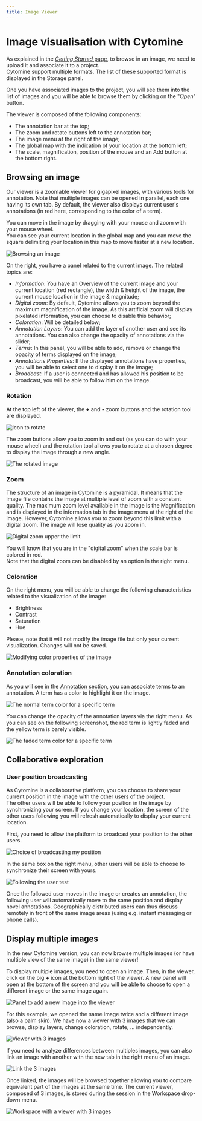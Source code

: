 ```yaml
---
title: Image Viewer
---
```


# Image visualisation with Cytomine

As explained in the [_Getting Started_ page](../user-guide/getting-started.md), to browse in an image, we need to upload it and associate it to a project.  
Cytomine support multiple formats. The list of these supported format is displayed in the Storage panel.

One you have associated images to the project, you will see them into the list of images and you will be able to browse them by clicking on the "_Open_" button.

The viewer is composed of the following components:

- The annotation bar at the top;
- The zoom and rotate buttons left to the annotation bar;
- The image menu at the right of the image;
- The global map with the indication of your location at the bottom left;
- The scale, magnification, position of the mouse and an Add button at the bottom right.

## Browsing an image

Our viewer is a zoomable viewer for gigapixel images, with various tools for annotation.
Note that multiple images can be opened in parallel, each one having its own tab.
By default, the viewer also displays current user's annotations (in red here, corresponding to the color of a term).

You can move in the image by dragging with your mouse and zoom with your mouse wheel.  
You can see your current location in the global map and you can move the square delimiting your location in this map to move faster at a new location.

![Browsing an image](/images/user-guide/image-viewer/viewer-annotation-term.png)

On the right, you have a panel related to the current image. The related topics are:

- _Information_: You have an Overview of the current image and your current location (red rectangle), the width & height of the image, the current mouse location in the image & magnitude;
- _Digital zoom_: By default, Cytomine allows you to zoom beyond the maximum magnification of the image. As this artificial zoom will display pixelated information, you can choose to disable this behavior;
- _Coloration_: Will be detailed below;
- _Annotation Layers_: You can add the layer of another user and see its annotations. You can also change the opacity of annotations via the slider;
- _Terms_: In this panel, you will be able to add, remove or change the opacity of terms displayed on the image;
- _Annotations Properties_: If the displayed annotations have properties, you will be able to select one to display it on the image;
- _Broadcast_: If a user is connected and has allowed his position to be broadcast, you will be able to follow him on the image.

### Rotation

At the top left of the viewer, the **+** and **-** zoom buttons and the rotation tool are displayed.

![Icon to rotate](/images/user-guide/image-viewer/viewer-arrow.png)

The zoom buttons allow you to zoom in and out (as you can do with your mouse wheel) and the rotation tool allows you to rotate at a chosen degree to display the image through a new angle.

![The rotated image](/images/user-guide/image-viewer/viewer-rotation.png)

### Zoom

The structure of an image in Cytomine is a pyramidal. It means that the image file contains the image at multiple level of zoom with a constant quality.
The maximum zoom level available in the image is the Magnification and is displayed in the information tab in the image menu at the right of the image.
However, Cytomine allows you to zoom beyond this limit with a digital zoom. The image will lose quality as you zoom in.

![Digital zoom upper the limit](/images/user-guide/image-viewer/viewer-digital-zoom.png)

You will know that you are in the "digital zoom" when the scale bar is colored in red.  
Note that the digital zoom can be disabled by an option in the right menu.

### Coloration

On the right menu, you will be able to change the following characteristics related to the visualization of the image:

- Brightness
- Contrast
- Saturation
- Hue

Please, note that it will not modify the image file but only your current visualization. Changes will not be saved.

![Modifying color properties of the image](/images/user-guide/image-viewer/viewer-hue.png)

### Annotation coloration

As you will see in the [Annotation section](../user-guide/annotations.md), you can associate terms to an annotation.
A term has a color to highlight it on the image.

![The normal term color for a specific term](/images/user-guide/image-viewer/viewer-annotation-term.png)

You can change the opacity of the annotation layers via the right menu.
As you can see on the following screenshot, the red term is lightly faded and the yellow term is barely visible.

![The faded term color for a specific term](/images/user-guide/image-viewer/viewer-annotation-opacity.png)

## Collaborative exploration

### User position broadcasting

As Cytomine is a collaborative platform, you can choose to share your current position in the image with the other users of the project.  
The other users will be able to follow your position in the image by synchronizing your screen.
If you change your location, the screen of the other users following you will refresh automatically to display your current location.

First, you need to allow the platform to broadcast your position to the other users.

![Choice of broadcasting my position](/images/user-guide/image-viewer/viewer-broadcast.png)

In the same box on the right menu, other users will be able to choose to synchronize their screen with yours.

![Following the user test](/images/user-guide/image-viewer/viewer-follow-user.png)

Once the followed user moves in the image or creates an annotation, the following user will automatically move to the same position and display novel annotations.
Geographically distributed users can thus discuss remotely in front of the same image areas (using e.g. instant messaging or phone calls).

## Display multiple images

In the new Cytomine version, you can now browse multiple images (or have multiple view of the same image) in the same viewer!

To display multiple images, you need to open an image.
Then, in the viewer, click on the big **+** icon at the bottom right of the viewer.
A new panel will open at the bottom of the screen and you will be able to choose to open a different image or the same image again.

![Panel to add a new image into the viewer](/images/user-guide/image-viewer/viewer-add-image.png)

For this example, we opened the same image twice and a different image (also a palm skin).
We have now a viewer with 3 images that we can browse, display layers, change coloration, rotate, ... independently.

![Viewer with 3 images](/images/user-guide/image-viewer/viewer-mutliple-image.png)

If you need to analyze differences between multiples images, you can also link an image with another with the new tab in the right menu of an image.

![Link the 3 images](/images/user-guide/image-viewer/viewer-link-image.png)

Once linked, the images will be browsed together allowing you to compare equivalent part of the images at the same time.
The current viewer, composed of 3 images, is stored during the session in the Workspace drop-down menu.

![Workspace with a viewer with 3 images](/images/user-guide/image-viewer/workspace-multiple-viewer.png)
